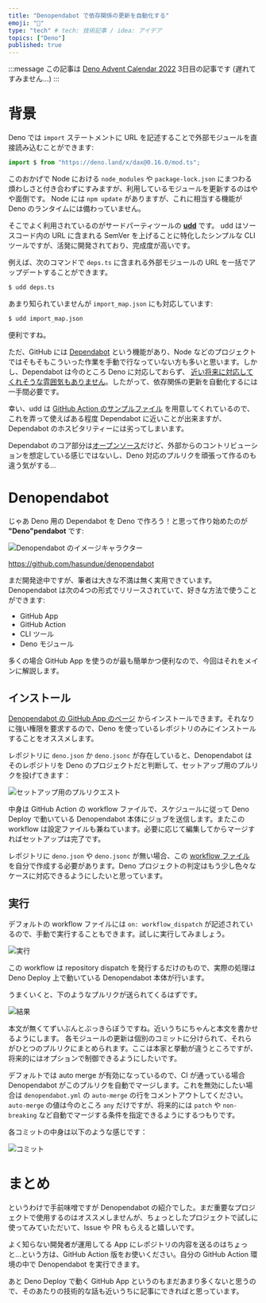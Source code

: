 ```yaml
---
title: "Denopendabot で依存関係の更新を自動化する"
emoji: "🤖"
type: "tech" # tech: 技術記事 / idea: アイデア
topics: ["Deno"]
published: true
---
```


:::message
この記事は [Deno Advent Calendar 2022](https://qiita.com/advent-calendar/2022/deno) 3日目の記事です (遅れてすみません…)
:::

# 背景

Deno では `import` ステートメントに URL を記述することで外部モジュールを直接読み込むことができます:

```typescript
import $ from "https://deno.land/x/dax@0.16.0/mod.ts";
```

このおかげで Node における `node_modules` や `package-lock.json` にまつわる煩わしさと付き合わずにすみますが、利用しているモジュールを更新するのはやや面倒です。 Node には `npm update` がありますが、これに相当する機能が Deno のランタイムには備わっていません。

そこでよく利用されているのがサードパーティツールの [**udd**](https://github.com/hayd/deno-udd) です。 udd はソースコード内の URL に含まれる SemVer を上げることに特化したシンプルな CLI ツールですが、活発に開発されており、完成度が高いです。

例えば、次のコマンドで `deps.ts` に含まれる外部モジュールの URL を一括でアップデートすることができます。

```bash
$ udd deps.ts
```

あまり知られていませんが `import_map.json` にも対応しています:

```bash
$ udd import_map.json
```

便利ですね。

ただ、GitHub には [Dependabot](https://docs.github.com/ja/code-security/dependabot) という機能があり、Node などのプロジェクトではそもそもこういった作業を手動で行なっていない方も多いと思います。しかし、Dependabot は今のところ Deno に対応しておらず、 [近い将来に対応してくれそうな雰囲気もありません](https://github.com/dependabot/dependabot-core/issues/2417)。したがって、依存関係の更新を自動化するには一手間必要です。

幸い、udd は [GitHub Action のサンプルファイル](https://github.com/hayd/deno-udd/blob/master/.github/workflows/udd.yml) を用意してくれているので、これを弄って使えばある程度 Dependabot に近いことが出来ますが、Dependabot のホスピタリティーには劣ってしまいます。

Dependabot のコア部分は[オープンソース](https://github.com/dependabot/dependabot-core)だけど、外部からのコントリビューションを想定している感じではないし、Deno 対応のプルリクを頑張って作るのも違う気がする…

# Denopendabot

じゃあ Deno 用の Dependabot を Deno で作ろう！と思って作り始めたのが **"Deno"pendabot** です:

![Denopendabot のイメージキャラクター](/images/denopendabot/logo.png)

https://github.com/hasundue/denopendabot

まだ開発途中ですが、筆者は大きな不満は無く実用できています。 Denopendabot は次の4つの形式でリリースされていて、好きな方法で使うことができます:

- GitHub App
- GitHub Action
- CLI ツール
- Deno モジュール

多くの場合 GitHub App を使うのが最も簡単かつ便利なので、今回はそれをメインに解説します。

## インストール

[Denopendabot の GitHub App のページ](https://github.com/apps/denopendabot) からインストールできます。それなりに強い権限を要求するので、Deno を使っているレポジトリのみにインストールすることをオススメします。

レポジトリに `deno.json` か `deno.jsonc` が存在していると、Denopendabot はそのレポジトリを Deno のプロジェクトだと判断して、セットアップ用のプルリクを投げてきます：

![セットアップ用のプルリクエスト](/images/denopendabot/pr.png)

中身は GitHub Action の workflow ファイルで、スケジュールに従って Deno Deploy で動いている Denopendabot 本体にジョブを送信します。またこの workflow は設定ファイルも兼ねています。必要に応じて編集してからマージすればセットアップは完了です。

レポジトリに `deno.json` や `deno.jsonc` が無い場合、この [workflow ファイル](https://github.com/hasundue/denopendabot/blob/main/app/denopendabot.yml) を自分で作成する必要があります。Deno プロジェクトの判定はもう少し色々なケースに対応できるようにしたいと思っています。

## 実行

デフォルトの workflow ファイルには `on: workflow_dispatch` が記述されているので、手動で実行することもできます。試しに実行してみましょう。

![実行](/images/denopendabot/run.png)

この workflow は repository dispatch を発行するだけのもので、実際の処理は Deno Deploy 上で動いている Denopendabot 本体が行います。

うまくいくと、下のようなプルリクが送られてくるはずです。

![結果](/images/denopendabot/result.png)

本文が無くてずいぶんとぶっきらぼうですね。近いうちにちゃんと本文を書かせるようにします。 各モジュールの更新は個別のコミットに分けられて、それらがひとつのプルリクにまとめられます。ここは本家と挙動が違うところですが、将来的にはオプションで制御できるようにしたいです。

デフォルトでは auto merge が有効になっているので、CI が通っている場合 Denopendabot がこのプルリクを自動でマージします。これを無効にしたい場合は `denopendabot.yml` の `auto-merge` の行をコメントアウトしてください。`auto-merge` の値は今のところ `any` だけですが、将来的には `patch` や `non-breaking` など自動でマージする条件を指定できるようにするつもりです。

各コミットの中身は以下のような感じです：

![コミット](/images/denopendabot/commit.png)

# まとめ

というわけで手前味噌ですが Denopendabot の紹介でした。まだ重要なプロジェクトで使用するのはオススメしませんが、ちょっとしたプロジェクトで試しに使ってみていただいて、Issue や PR もらえると嬉しいです。

よく知らない開発者が運用してる App にレポジトリの内容を送るのはちょっと…という方は、GitHub Action 版をお使いください。自分の GitHub Action 環境の中で Denopendabot を実行できます。

あと Deno Deploy で動く GitHub App というのもまだあまり多くないと思うので、そのあたりの技術的な話も近いうちに記事にできればと思っています。
